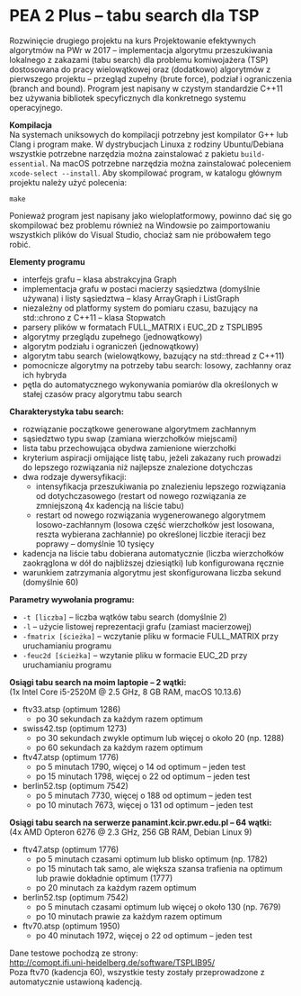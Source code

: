 # PEA 2 Plus – tabu search dla TSP
Rozwinięcie drugiego projektu na kurs Projektowanie efektywnych algorytmów na PWr w 2017 – implementacja algorytmu przeszukiwania lokalnego z zakazami (tabu search) dla problemu komiwojażera (TSP) dostosowana do pracy wielowątkowej oraz (dodatkowo) algorytmów z pierwszego projektu – przegląd zupełny (brute force), podział i ograniczenia (branch and bound). Program jest napisany w czystym standardzie C++11 bez używania bibliotek specyficznych dla konkretnego systemu operacyjnego.

__Kompilacja__    
Na systemach uniksowych do kompilacji potrzebny jest kompilator G++ lub Clang i program make. W dystrybucjach Linuxa z rodziny Ubuntu/Debiana wszystkie potrzebne narzędzia można zainstalować z pakietu `build-essential`. Na macOS potrzebne narzędzia można zainstalować poleceniem `xcode-select --install`. Aby skompilować program, w katalogu głównym projektu należy użyć polecenia:
```
make
```
Ponieważ program jest napisany jako wieloplatformowy, powinno dać się go skompilować bez problemu również na Windowsie po zaimportowaniu wszystkich plików do Visual Studio, chociaż sam nie próbowałem tego robić.

__Elementy programu__  
* interfejs grafu – klasa abstrakcyjna Graph
* implementacja grafu w postaci macierzy sąsiedztwa (domyślnie używana) i listy sąsiedztwa – klasy ArrayGraph i ListGraph
* niezależny od platformy system do pomiaru czasu, bazujący na std::chrono z C++11 – klasa Stopwatch
* parsery plików w formatach FULL_MATRIX i EUC_2D z TSPLIB95
* algorytmy przeglądu zupełnego (jednowątkowy)
* algorytm podziału i ograniczeń (jednowątkowy)
* algorytm tabu search (wielowątkowy, bazujący na std::thread z C++11)
* pomocnicze algorytmy na potrzeby tabu search: losowy, zachłanny oraz ich hybryda
* pętla do automatycznego wykonywania pomiarów dla określonych w stałej czasów pracy algorytmu tabu search

__Charakterystyka tabu search:__
* rozwiązanie początkowe generowane algorytmem zachłannym
* sąsiedztwo typu swap (zamiana wierzchołków miejscami)
* lista tabu przechowująca obydwa zamienione wierzchołki
* kryterium aspiracji omijające listę tabu, jeżeli zakazany ruch prowadzi do lepszego rozwiązania niż najlepsze znalezione dotychczas
* dwa rodzaje dywersyfikacji:
  * intensyfikacja przeszukiwania po znalezieniu lepszego rozwiązania od dotychczasowego (restart od nowego rozwiązania ze zmniejszoną 4x kadencją na liście tabu)
  * restart od nowego rozwiązania wygenerowanego algorytmem losowo-zachłannym (losowa część wierzchołków jest losowana, reszta wybierana zachłannie) po określonej liczbie iteracji bez poprawy – domyślnie 10 tysięcy
* kadencja na liście tabu dobierana automatycznie (liczba wierzchołków zaokrąglona w dół do najbliższej dziesiątki) lub konfigurowana ręcznie
* warunkiem zatrzymania algorytmu jest skonfigurowana liczba sekund (domyślnie 60)

__Parametry wywołania programu:__
* `-t [liczba]` – liczba wątków tabu search (domyślnie 2)
* `-l` – użycie listowej reprezentacji grafu (zamiast macierzowej)
* `-fmatrix [ścieżka]` – wczytanie pliku w formacie FULL_MATRIX przy uruchamianiu programu
* `-feuc2d [ścieżka]` – wzytanie pliku w formacie EUC_2D przy uruchamianiu programu

__Osiągi tabu search na moim laptopie – 2 wątki:__  
(1x Intel Core i5-2520M @ 2.5 GHz, 8 GB RAM, macOS 10.13.6)
* ftv33.atsp (optimum 1286)
  * po 30 sekundach za każdym razem optimum
* swiss42.tsp (optimum 1273)
  * po 30 sekundach zwykle optimum lub więcej o około 20 (np. 1288)  
  * po 60 sekundach za każdym razem optimum
* ftv47.atsp (optimum 1776)
  * po 5 minutach 1790, więcej o 14 od optimum – jeden test
  * po 15 minutach 1798, więcej o 22 od optimum – jeden test
* berlin52.tsp (optimum 7542)
  * po 5 minutach 7730, więcej o 188 od optimum – jeden test
  * po 10 minutach 7673, więcej o 131 od optimum – jeden test

__Osiągi tabu search na serwerze panamint.kcir.pwr.edu.pl – 64 wątki:__  
(4x AMD Opteron 6276 @ 2.3 GHz, 256 GB RAM, Debian Linux 9)
* ftv47.atsp (optimum 1776)
  * po 5 minutach czasami optimum lub blisko optimum (np. 1782)
  * po 15 minutach tak samo, ale większa szansa trafienia na optimum lub prawie dokładnie optimum (1777)
  * po 20 minutach za każdym razem optimum
* berlin52.tsp (optimum 7542)
  * po 5 minutach czasami optimum lub więcej o około 130 (np. 7679)
  * po 10 minutach prawie za każdym razem optimum
* ftv70.atsp (optimum 1950)
  * po 40 minutach 1972, więcej o 22 od optimum – jeden test  

Dane testowe pochodzą ze strony:  
http://comopt.ifi.uni-heidelberg.de/software/TSPLIB95/  
Poza ftv70 (kadencja 60), wszystkie testy zostały przeprowadzone z automatycznie ustawioną kadencją.
